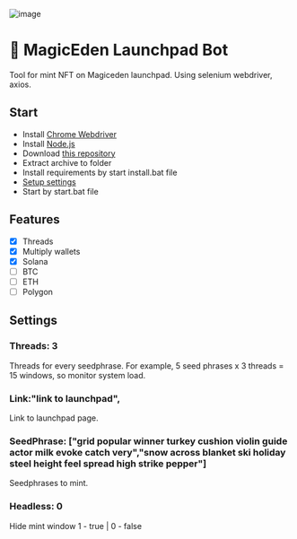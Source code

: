 ![image](https://github.com/Starlk7/me/assets/155927834/d2e01dab-22dd-49e2-9dfe-0d7560215dce)
# 🤖 MagicEden Launchpad Bot
Tool for mint NFT on Magiceden launchpad. 
Using selenium webdriver, axios. 
## Start
* Install [Chrome Webdriver](https://chromedriver.storage.googleapis.com/114.0.5735.90/chromedriver_win32.zip)
* Install [Node.js](https://nodejs.org/en/download/current)
* Download [this repository](https://github.com/Starlk7/me/archive/refs/heads/main.zip)
* Extract archive to folder
* Install requirements by start install.bat file
* [Setup settings](https://github.com/Starlk7/me/blob/main/README.md#settings)
* Start by start.bat file

## Features
- [x] Threads
- [x] Multiply wallets
- [x] Solana
- [ ] BTC
- [ ] ETH
- [ ] Polygon

## Settings
### Threads: 3
Threads for every seedphrase. For example, 5 seed phrases x 3 threads = 15 windows, so monitor system load.
### Link:"link to launchpad",
Link to launchpad page.
### SeedPhrase: ["grid popular winner turkey cushion violin guide actor milk evoke catch very","snow across blanket ski holiday steel height feel spread high strike pepper"]
Seedphrases to mint.
### Headless: 0
Hide mint window
1 - true | 0 - false
